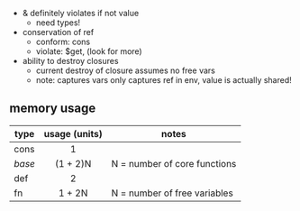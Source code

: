 - & definitely violates if not value
  - need types!
- conservation of ref
  - conform: cons
  - violate: $get, (look for more)
- ability to destroy closures
  - current destroy of closure assumes no free vars
  - note: captures vars only captures ref in env, value is actually shared!

## memory usage

| type   | usage (units) | notes                        |
| ------ | :-----------: | ---------------------------- |
| cons   |       1       |                              |
| _base_ |   (1 + 2)N    | N = number of core functions |
| def    |       2       |                              |
| fn     |    1 + 2N     | N = number of free variables |
